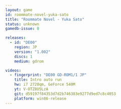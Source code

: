 ```yaml
---
layout: game
id: roommate-novel-yuka-sato
title: "Roommate Novel - Yuka Sato"
status: unknown
gamedb-issue: 0

releases:
  - id: "DE00"
    region: JP
    version: "1.002"
    discs: 1
    medium: gdrom

videos:
  - fingerprint: "DE00 GD-ROM1/1 JP"
    title: Intro auto run
    hw: i7 2720qm, GeForce 540M
    yt: V-OTZ8U5LzA
    git: d59197f84353d7d2b746383e9277d9ed7c8c4053
    platform: win86-release
---
```

